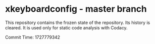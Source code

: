 # xkeyboardconfig - master branch

This repository contains the frozen state of the repository.
Its history is cleared. It is used only for static code
analysis with Codacy.

Commit Time: 1727779342